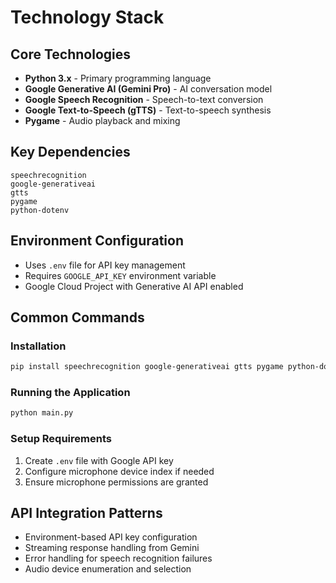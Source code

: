 # Technology Stack

## Core Technologies
- **Python 3.x** - Primary programming language
- **Google Generative AI (Gemini Pro)** - AI conversation model
- **Google Speech Recognition** - Speech-to-text conversion
- **Google Text-to-Speech (gTTS)** - Text-to-speech synthesis
- **Pygame** - Audio playback and mixing

## Key Dependencies
```
speechrecognition
google-generativeai
gtts
pygame
python-dotenv
```

## Environment Configuration
- Uses `.env` file for API key management
- Requires `GOOGLE_API_KEY` environment variable
- Google Cloud Project with Generative AI API enabled

## Common Commands

### Installation
```bash
pip install speechrecognition google-generativeai gtts pygame python-dotenv
```

### Running the Application
```bash
python main.py
```

### Setup Requirements
1. Create `.env` file with Google API key
2. Configure microphone device index if needed
3. Ensure microphone permissions are granted

## API Integration Patterns
- Environment-based API key configuration
- Streaming response handling from Gemini
- Error handling for speech recognition failures
- Audio device enumeration and selection